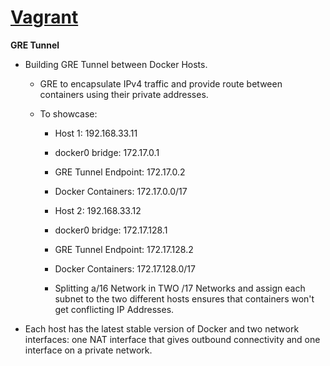 # [Vagrant](https://www.vagrantup.com/)
  
**GRE Tunnel**
  - Building GRE Tunnel between Docker Hosts.
    - GRE to encapsulate IPv4 traffic and provide route between containers using their private addresses.
      
    - To showcase:
      - Host 1: 192.168.33.11
      - docker0 bridge: 172.17.0.1
      - GRE Tunnel Endpoint: 172.17.0.2
      - Docker Containers: 172.17.0.0/17
        
      - Host 2: 192.168.33.12
      - docker0 bridge: 172.17.128.1
      - GRE Tunnel Endpoint: 172.17.128.2
      - Docker Containers: 172.17.128.0/17
      
      - Splitting a/16 Network in TWO /17 Networks and assign each subnet to the two different hosts ensures that containers 
          won't get conflicting IP Addresses.
          
   - Each host has the latest stable version of Docker and two network interfaces: one NAT interface that gives outbound           connectivity and one interface on a private network.
     
